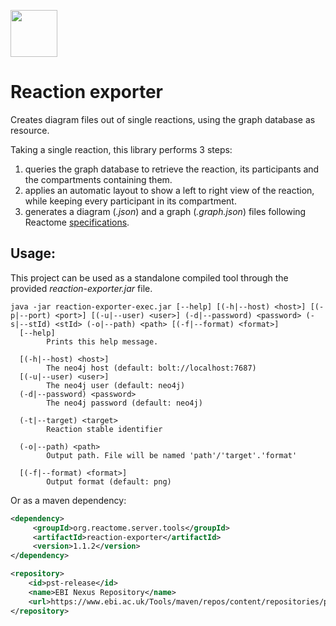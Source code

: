 [<img src=https://user-images.githubusercontent.com/6883670/31999264-976dfb86-b98a-11e7-9432-0316345a72ea.png height=75 />](https://reactome.org)

# Reaction exporter
Creates diagram files out of single reactions, using the graph database as resource.

Taking a single reaction, this library performs 3 steps:
1. queries the graph database to retrieve the reaction, its participants and the compartments containing them.
2. applies an automatic layout to show a left to right view of the reaction, while keeping every participant in its compartment.
3. generates a diagram (_.json_) and a graph (_.graph.json_) files following Reactome [specifications](https://reactome.org/dev/diagram/pathway-diagram-specs).

## Usage:
This project can be used as a standalone compiled tool through the provided _reaction-exporter.jar_ file.
```
java -jar reaction-exporter-exec.jar [--help] [(-h|--host) <host>] [(-p|--port) <port>] [(-u|--user) <user>] (-d|--password) <password> (-s|--stId) <stId> (-o|--path) <path> [(-f|--format) <format>]
  [--help]
        Prints this help message.

  [(-h|--host) <host>]
        The neo4j host (default: bolt://localhost:7687)
  [(-u|--user) <user>]
        The neo4j user (default: neo4j)
  (-d|--password) <password>
        The neo4j password (default: neo4j)

  (-t|--target) <target>
        Reaction stable identifier

  (-o|--path) <path>
        Output path. File will be named 'path'/'target'.'format'

  [(-f|--format) <format>]
        Output format (default: png)
```

Or as a maven dependency:

```xml
<dependency>
     <groupId>org.reactome.server.tools</groupId>
     <artifactId>reaction-exporter</artifactId>
     <version>1.1.2</version>
</dependency>
```
```xml
<repository>
    <id>pst-release</id>
    <name>EBI Nexus Repository</name>
    <url>https://www.ebi.ac.uk/Tools/maven/repos/content/repositories/pst-release</url>
</repository>
```
